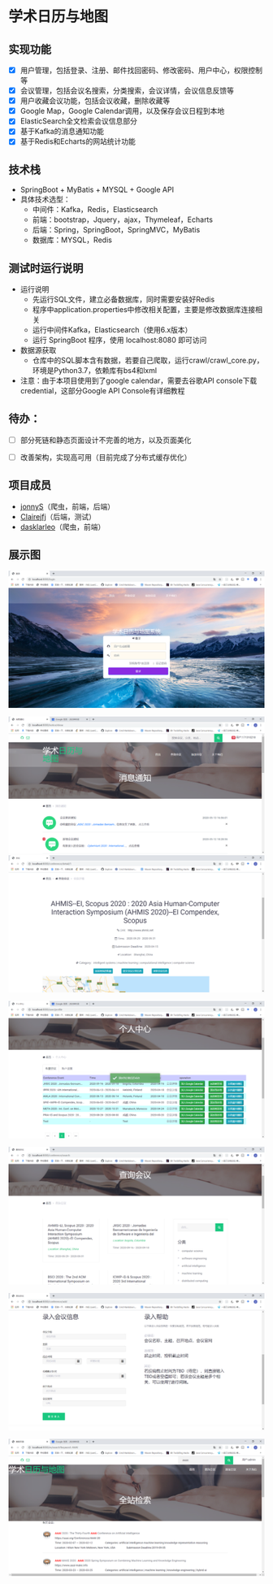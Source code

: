 # 学术日历与地图

## 实现功能

- [x] 用户管理，包括登录、注册、邮件找回密码、修改密码、用户中心，权限控制等
- [x] 会议管理，包括会议名搜索，分类搜索，会议详情，会议信息反馈等
- [x] 用户收藏会议功能，包括会议收藏，删除收藏等
- [x] Google Map，Google Calendar调用，以及保存会议日程到本地
- [x] ElasticSearch全文检索会议信息部分
- [x] 基于Kafka的消息通知功能
- [x] 基于Redis和Echarts的网站统计功能

## 技术栈

* SpringBoot + MyBatis + MYSQL + Google API
* 具体技术选型：
  * 中间件：Kafka，Redis，Elasticsearch
  * 前端：bootstrap，Jquery，ajax，Thymeleaf，Echarts
  * 后端：Spring，SpringBoot，SpringMVC，MyBatis
  * 数据库：MYSQL，Redis



## 测试时运行说明
- 运行说明
  - 先运行SQL文件，建立必备数据库，同时需要安装好Redis
  - 程序中application.properties中修改相关配置，主要是修改数据库连接相关
  - 运行中间件Kafka，Elasticsearch（使用6.x版本）
  - 运行 SpringBoot 程序，使用 localhost:8080 即可访问
- 数据源获取
  - 仓库中的SQL脚本含有数据，若要自己爬取，运行crawl/crawl_core.py，环境是Python3.7，依赖库有bs4和lxml
- 注意：由于本项目使用到了google calendar，需要去谷歌API console下载credential，这部分Google API Console有详细教程


## 待办：

- [ ] 部分死链和静态页面设计不完善的地方，以及页面美化
- [ ] 改善架构，实现高可用（目前完成了分布式缓存优化）




## 项目成员

* [jonnyS](https://github.com/JonnyS1226)（爬虫，前端，后端）
* [Clairejfj](https://github.com/Clairejfj)（后端，测试）
* [dasklarleo](https://github.com/dasklarleo)（爬虫，前端）



## 展示图

![1](/img/1.png)

![1](/img/16.png)![1](/img/7.png)

![1](/img/10.png)

![1](/img/6.png)

![1](/img/8.png)

![1](/img/14.png)
